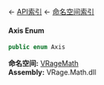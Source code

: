 ← [API索引](Api-Index) ← [命名空间索引](Namespace-Index)

#### Axis Enum

```csharp
public enum Axis
```

**命名空间:** [VRageMath](VRageMath)  
**Assembly:** VRage.Math.dll

